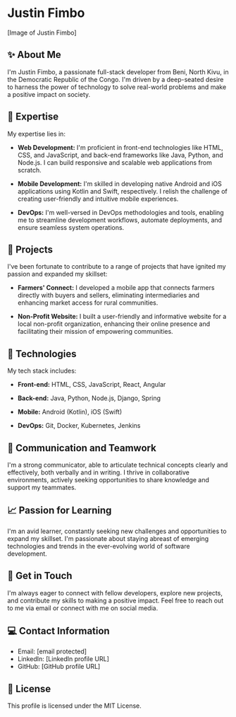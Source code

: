 # Justin Fimbo

[Image of Justin Fimbo]

## ✨ About Me

I'm Justin Fimbo, a passionate full-stack developer from Beni, North Kivu, in the Democratic Republic of the Congo. I'm driven by a deep-seated desire to harness the power of technology to solve real-world problems and make a positive impact on society.

## 🎯 Expertise

My expertise lies in:

- **Web Development:** I'm proficient in front-end technologies like HTML, CSS, and JavaScript, and back-end frameworks like Java, Python, and Node.js. I can build responsive and scalable web applications from scratch.

- **Mobile Development:** I'm skilled in developing native Android and iOS applications using Kotlin and Swift, respectively. I relish the challenge of creating user-friendly and intuitive mobile experiences.

- **DevOps:** I'm well-versed in DevOps methodologies and tools, enabling me to streamline development workflows, automate deployments, and ensure seamless system operations.

## 🚀 Projects

I've been fortunate to contribute to a range of projects that have ignited my passion and expanded my skillset:

- **Farmers' Connect:** I developed a mobile app that connects farmers directly with buyers and sellers, eliminating intermediaries and enhancing market access for rural communities.

- **Non-Profit Website:** I built a user-friendly and informative website for a local non-profit organization, enhancing their online presence and facilitating their mission of empowering communities.

## 🧠 Technologies

My tech stack includes:

- **Front-end:** HTML, CSS, JavaScript, React, Angular

- **Back-end:** Java, Python, Node.js, Django, Spring

- **Mobile:** Android (Kotlin), iOS (Swift)

- **DevOps:** Git, Docker, Kubernetes, Jenkins

## 💬 Communication and Teamwork

I'm a strong communicator, able to articulate technical concepts clearly and effectively, both verbally and in writing. I thrive in collaborative environments, actively seeking opportunities to share knowledge and support my teammates.

## 📈 Passion for Learning

I'm an avid learner, constantly seeking new challenges and opportunities to expand my skillset. I'm passionate about staying abreast of emerging technologies and trends in the ever-evolving world of software development.

## 🤝 Get in Touch

I'm always eager to connect with fellow developers, explore new projects, and contribute my skills to making a positive impact. Feel free to reach out to me via email or connect with me on social media.

## 💻 Contact Information

- Email: [email protected]
- LinkedIn: [LinkedIn profile URL]
- GitHub: [GitHub profile URL]

## 📜 License

This profile is licensed under the MIT License.
